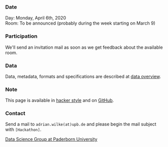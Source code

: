 ### Date

Day: Monday, April 6th, 2020  
Room: To be announced (probably during the week starting on March 9)

### Participation

We'll send an invitation mail as soon as we get feedback about the available room.

### Data

Data, metadata, formats and specifications are described at [data overview](data.md).

### Note

This page is available in [hacker style](https://projekt-opal.github.io/hackathon/) and on [GitHub](https://github.com/projekt-opal/hackathon/blob/gh-pages/index.md).

### Contact

Send a mail to `adrian.wilke(at)upb.de` and please begin the mail subject with `[Hackathon]`.  

[Data Science Group at Paderborn University](https://dice-research.org/)

